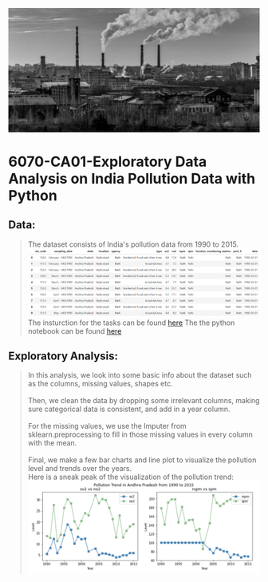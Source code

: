 ![alt text](image/pollution.png)
# 6070-CA01-Exploratory Data Analysis on India Pollution Data with Python
## Data: 
> The dataset consists of India's pollution data from 1990 to 2015.
![alt text](image/data.png)
> The insturction for the tasks can be found [here](CA01_EDA_India_Pollution_Instructions.pdf)
> The the python notebook can be found [here](CA01_Oliver_Lin.ipynb)
## Exploratory Analysis:
> In this analysis, we look into some basic info about the dataset such as the columns, missing values, shapes etc. <br>
> <br>
> Then, we clean the data by dropping some irrelevant columns, making sure categorical data is consistent, and add in a year column. <br>
> <br>
> For the missing values, we use the Imputer from sklearn.preprocessing to fill in those missing values in every column with the mean. <br>
> <br>
> Final, we make a few bar charts and line plot to visualize the pollution level and trends over the years. <br>
> Here is a sneak peak of the visualization of the pollution trend:\
> ![alt text](image/trend.png)

